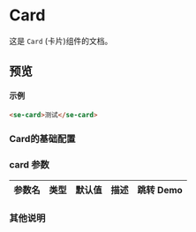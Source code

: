 # Card

这是 `Card` (卡片)组件的文档。
## 预览
<preview path="../../demos/card/card.vue" title="基本使用" description=" "></preview>
#### 示例
```html
<se-card>测试</se-card> 
```


### Card的基础配置

### card 参数

| 参数名      | 类型                       | 默认值 | 描述                                                                                | 跳转 Demo                                 |
| :---------- | :------------------------- | :----- | :---------------------------------------------------------------------------------- | :---------------------------------------- |
                                           

### 其他说明
